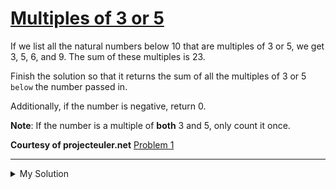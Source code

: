 # [Multiples of 3 or 5](https://www.codewars.com/kata/514b92a657cdc65150000006)

If we list all the natural numbers below 10 that are multiples of 3 or 5, we get 3, 5, 6, and 9. The sum of these
multiples is 23.

Finish the solution so that it returns the sum of all the multiples of 3 or 5 `below` the number passed in.

Additionally, if the number is negative, return 0.

**Note**: If the number is a multiple of **both** 3 and 5, only count it once.

**Courtesy of projecteuler.net** [Problem 1](https://projecteuler.net/problem=1)

---

<details><summary>My Solution</summary>

```js
function solution(number) {
  let sum = 0

  for (let i = 0; i < number; i++) {
    if (i % 3 === 0 || i % 5 === 0) {
      sum += i
    }
  }

  return sum
}
```

</details>
